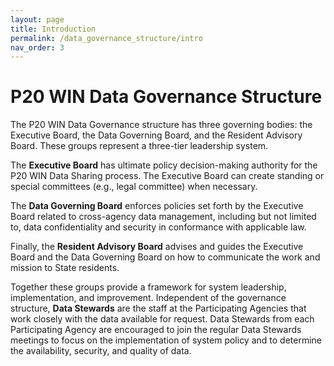 ```yaml
---
layout: page
title: Introduction
permalink: /data_governance_structure/intro
nav_order: 3
---
```


# P20 WIN Data Governance Structure

The P20 WIN Data Governance structure has three governing bodies: the Executive Board, the Data Governing Board, and the Resident Advisory Board. These groups represent a three-tier leadership system.  

The **Executive Board** has ultimate policy decision-making authority for the P20 WIN Data Sharing process. The Executive Board can create standing or special committees (e.g., legal committee) when necessary.  

The **Data Governing Board** enforces policies set forth by the Executive Board related to cross-agency data management, including but not limited to, data confidentiality and security in conformance with applicable law.  

Finally, the **Resident Advisory Board** advises and guides the Executive Board and the Data Governing Board on how to communicate the work and mission to State residents.  

Together these groups provide a framework for system leadership, implementation, and improvement. Independent of the governance structure, **Data Stewards** are the staff at the Participating Agencies that work closely with the data available for request. Data Stewards from each Participating Agency are encouraged to join the regular Data Stewards meetings to focus on the implementation of system policy and to determine the availability, security, and quality of data.  
